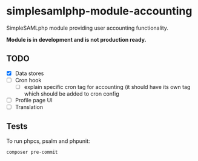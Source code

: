 # simplesamlphp-module-accounting
SimpleSAMLphp module providing user accounting functionality.

**Module is in development and is not production ready.**

## TODO
- [x] Data stores
- [ ] Cron hook
  - [ ] explain specific cron tag for accounting (it should have its own tag which should be
added to cron config 
- [ ] Profile page UI
- [ ] Translation

## Tests
To run phpcs, psalm and phpunit:

```shell
composer pre-commit
```